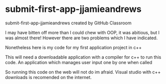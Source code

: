 # submit-first-app-jjamieandrews
submit-first-app-jjamieandrews created by GitHub Classroom

I may have bitten off more than I could chew with OOP, it was abitious, but I was almost there! However there are two problems which I have indicated.

Nonetheless here is my code for my first application project in c++

This will need a downloadable application with a compiler for c++ to run this code. An application which manages user input one by one when called

So running this code on the web will not do im afraid. Visual studio with c++ downloads is recomended on the internet. 


